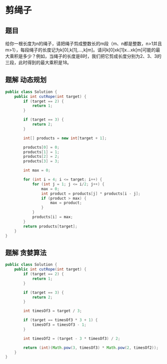 # 剪绳子

## 题目

给你一根长度为n的绳子，请把绳子剪成整数长的m段（m、n都是整数，n>1并且m>1），每段绳子的长度记为k[0],k[1],...,k[m]。请问k[0]xk[1]x...xk[m]可能的最大乘积是多少？例如，当绳子的长度是8时，我们把它剪成长度分别为2、3、3的三段，此时得到的最大乘积是18。

## 题解 动态规划

```java
public class Solution {
    public int cutRope(int target) {
        if (target == 2) {
            return 1;
        }

        if (target == 3) {
            return 2;
        }

        int[] products = new int[target + 1];

        products[0] = 0;
        products[1] = 1;
        products[2] = 2;
        products[3] = 3;

        int max = 0;

        for (int i = 4; i <= target; i++) {
            for (int j = 1; j <= i/2; j++) {
                max = 0;
                int product = products[j] * products[i - j];
                if (product > max) {
                    max = product;
                }
            }
            products[i] = max;
        }
        return products[target];
    }
}
```

## 题解 贪婪算法

```java
public class Solution {
    public int cutRope(int target) {
        if (target == 2) {
            return 1;
        }

        if (target == 3) {
            return 2;
        }

        int timesOf3 = target / 3;

        if (target == timesOf3 * 3 + 1) {
            timesOf3 = timesOf3 - 1;
        }

        int timesOf2 = (target - 3 * timesOf3) / 2;

        return (int)(Math.pow(3, timesOf3) * Math.pow(2, timesOf2));
    }
}
```
